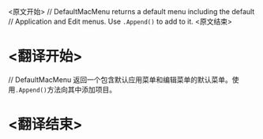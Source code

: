 
<原文开始>
// DefaultMacMenu returns a default menu including the default
// Application and Edit menus. Use `.Append()` to add to it.
<原文结束>

# <翻译开始>
// DefaultMacMenu 返回一个包含默认应用菜单和编辑菜单的默认菜单。使用`.Append()`方法向其中添加项目。
# <翻译结束>

